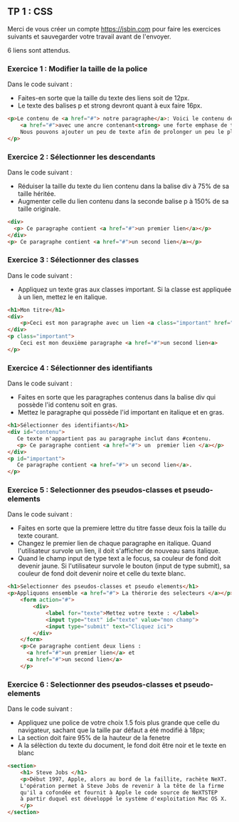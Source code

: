 ## TP 1 : CSS 

Merci de vous créer un compte https://jsbin.com pour faire les exercices suivants et sauvegarder votre travail avant de l'envoyer.

6 liens sont attendus.


### Exercice 1 : Modifier la taille de la police

Dans le code suivant :
  - Faites-en sorte que la taille du texte des liens soit de 12px.
  - Le texte des balises p et strong devront quant à eux faire 16px.
```html
<p>Le contenu de <a href="#"> notre paragraphe</a>: Voici le contenu de notre paragraphe 
    <a href="#">avec une ancre contenant<strong> une forte emphase de texte</strong></a>. 
    Nous pouvons ajouter un peu de texte afin de prolonger un peu le plaisir.
</p>
```
### Exercice 2 : Sélectionner les descendants 

Dans le code suivant :
   - Réduiser la taille du texte du lien contenu dans la balise div à 75% de sa taille héritée.
   - Augmenter celle du lien contenu dans la seconde balise p à 150% de sa taille originale.
```html
<div> 
  <p> Ce paragraphe contient <a href="#">un premier lien</a></p>
</div>
<p> Ce paragraphe contient <a href="#">un second lien</a></p>
```

### Exercice 3 : Sélectionner des classes

Dans le code suivant :
   - Appliquez un texte gras aux classes important. Si la classe est appliquée à un lien, mettez le en italique.
```html
<h1>Mon titre</h1>
<div>
    <p>Ceci est mon paragraphe avec un lien <a class="important" href="#"> un premier lien</a></p>
</div> 
<p class="important">
    Ceci est mon deuxième paragraphe <a href="#">un second lien<a>
</p> 
```


### Exercice 4 : Sélectionner des identifiants

Dans le code suivant :
   - Faites en sorte que les paragraphes contenus dans la balise div qui possède l'id contenu soit en gras.
   - Mettez le paragraphe qui possède l'id important en italique et en gras.
```html
<h1>Sélectionner des identifiants</h1>
<div id="contenu">
   Ce texte n'appartient pas au paragraphe inclut dans #contenu.
   <p> Ce paragraphe contient <a href="#"> un  premier lien </a></p>
</div>
<p id="important">
   Ce paragraphe contient <a href="#"> un second lien</a>. 
</p>
```

### Exercice 5 : Selectionner des pseudos-classes et pseudo-elements

Dans le code suivant :
- Faites en sorte que la premiere lettre du titre fasse deux fois la taille du texte courant.
- Changez le premier lien de chaque paragraphe en italique. Quand l'utilisateur survole un lien, il doit s'afficher de nouveau sans italique.
- Quand le champ input de type text a le focus, sa couleur de fond doit devenir jaune. 
Si l'utilisateur survole le bouton (input de type submit), sa couleur de fond doit devenir noire et celle du texte blanc.

```html
<h1>Selectionner des pseudos-classes et pseudo elements</h1>
<p>Appliquons ensemble <a href="#"> La thérorie des selecteurs </a></p>
    <form action="#">
        <div>
            <label for="texte">Mettez votre texte : </label>
            <input type="text" id="texte" value="mon champ">
            <input type="submit" text="Cliquez ici">
        </div>
    </form>
    <p>Ce paragraphe contient deux liens : 
      <a href="#">un premier lien</a> et
      <a href="#">un second lien</a>
    </p>
``` 

### Exercice 6 : Selectionner des pseudos-classes et pseudo-elements
Dans le code suivant :
- Appliquez une police de votre choix 1.5 fois plus grande que celle du navigateur, 
    sachant que la taille par défaut a été modifié à 18px;
- La section doit faire 95% de la hauteur de la fenetre
- A la sélèction du texte du document, le fond doit être noir et le texte en blanc
```html
<section>
    <h1> Steve Jobs </h1>
    <p>Début 1997, Apple, alors au bord de la faillite, rachète NeXT. 
    L'opération permet à Steve Jobs de revenir à la tête de la firme 
    qu'il a cofondée et fournit à Apple le code source de NeXTSTEP 
    à partir duquel est développé le système d'exploitation Mac OS X.
    </p>
</section>

```
